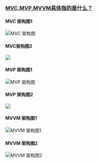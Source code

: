 ### [MVC,MVP,MVVM具体指的是什么？](https://github.com/GeniusVJR/LearningNotes/blob/master/Part1/Android/MVC%2CMVP%2CMVVM%E7%9A%84%E5%8C%BA%E5%88%AB.md)


#### MVC 架构图1
![MVC 架构图](http://d.hiphotos.baidu.com/baike/c0%3Dbaike80%2C5%2C5%2C80%2C26/sign=7948cf4dbf096b63951456026d5aec21/b03533fa828ba61edbddc04d4034970a304e59a4.jpg)

#### MVC架构图2
![](http://b.hiphotos.baidu.com/baike/c0%3Dbaike80%2C5%2C5%2C80%2C26/sign=bbbc461aadd3fd1f2204aa6851274e7a/e824b899a9014c085731fd910f7b02087bf4f4f8.jpg)

#### MVP 架构图1
![MVP 架构图](http://img.blog.csdn.net/20151222102547306?watermark/2/text/aHR0cDovL2Jsb2cuY3Nkbi5uZXQv/font/5a6L5L2T/fontsize/400/fill/I0JBQkFCMA==/dissolve/70/gravity/Center)

#### MVP 架构图2
![](http://a.hiphotos.baidu.com/baike/c0%3Dbaike80%2C5%2C5%2C80%2C26/sign=0d3000fa9c25bc313f5009ca3fb6e6d4/8b82b9014a90f603534849733c12b31bb051ed0e.jpg)

#### MVVM 架构图1
![MVVM 架构图1](http://a.hiphotos.baidu.com/baike/c0%3Dbaike80%2C5%2C5%2C80%2C26/sign=72cccb430ef431ada8df4b6b2a5fc7ca/38dbb6fd5266d016c95fb0f9952bd40734fa3598.jpg)

#### MVVM 架构图2
![MVVM 架构图2](http://c.hiphotos.baidu.com/baike/c0%3Dbaike80%2C5%2C5%2C80%2C26/sign=66a90cd31d950a7b613846966bb809bc/e61190ef76c6a7efe4baffc3fdfaaf51f2de66b2.jpg)

